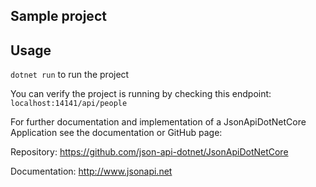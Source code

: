 ## Sample project

## Usage

`dotnet run` to run the project

You can verify the project is running by checking this endpoint:
`localhost:14141/api/people`

For further documentation and implementation of a JsonApiDotNetCore Application see the documentation or GitHub page:

Repository: https://github.com/json-api-dotnet/JsonApiDotNetCore

Documentation: http://www.jsonapi.net